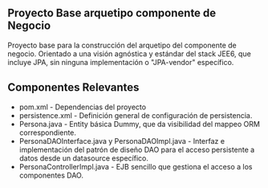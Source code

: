 Proyecto Base arquetipo componente de Negocio
---------------------------------------------
Proyecto base para la construcción del arquetipo del componente de negocio. Orientado a una visión agnóstica y estándar del stack JEE6,
que incluye JPA, sin ninguna implementación o "JPA-vendor" específico.


Componentes Relevantes
----------------------
 - pom.xml - Dependencias del proyecto
 - persistence.xml - Definición general de configuración de persistencia.
 - Persona.java - Entity básica Dummy, que da visibilidad del mappeo ORM correspondiente.
 - PersonaDAOInterface.java y PersonaDAOImpl.java - Interfaz e implementación del patrón de diseño DAO para el acceso persistente a datos desde un datasource específico.
 - PersonaControllerImpl.java - EJB sencillo que gestiona el acceso a los componentes DAO.
